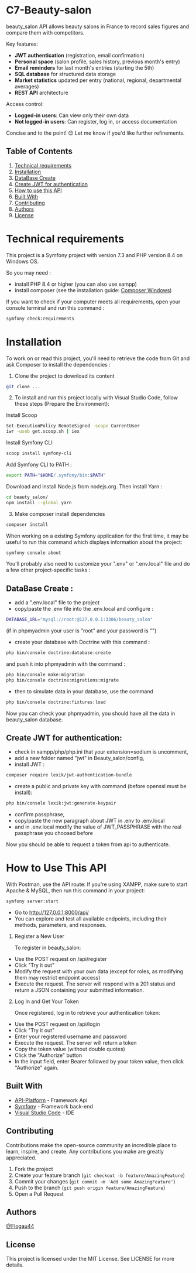 # C7-Beauty-salon

beauty_salon API allows beauty salons in France to record sales figures and compare them with competitors.

Key features:

-   **JWT authentication** (registration, email confirmation)
-   **Personal space** (salon profile, sales history, previous month's entry)
-   **Email reminders** for last month's entries (starting the 5th)
-   **SQL database** for structured data storage
-   **Market statistics** updated per entry (national, regional, departmental averages)
-   **REST API** architecture

Access control:

-   **Logged-in users**: Can view only their own data
-   **Not logged-in users**: Can register, log in, or access documentation

Concise and to the point! 😊 Let me know if you'd like further refinements.

## Table of Contents

1. [Technical requirements](#Technicalrequirements)
2. [Installation](#installation)
3. [DataBase Create](#dataBase-create)
4. [Create JWT for authentication](#create-JWT-for-authentication)
5. [How to use this API](#how-to-use-this-api)
6. [Built With](#built-with)
7. [Contributing](#contributing)
8. [Authors](#authors)
9. [License](#license)

# Technical requirements

This project is a Symfony project with version 7.3 and PHP version 8.4 on Windows OS.

So you may need :

-   install PHP 8.4 or higher (you can also use xampp)
-   install composer (see the installation guide: [Composer Windows](hhttps://getcomposer.org/doc/00-intro.md#installation-windows))

If you want to check if your computer meets all requirements, open your console terminal and run this command :

```bash
symfony check:requirements
```

# Installation

To work on or read this project, you'll need to retrieve the code from Git and ask Composer to install the dependencies :

1. Clone the project to download its content

```bash
git clone ...
```

2. To install and run this project locally with Visual Studio Code, follow these steps (Prepare the Environment):

Install Scoop

```bash
Set-ExecutionPolicy RemoteSigned -scope CurrentUser
iwr -useb get.scoop.sh | iex
```

Install Symfony CLI

```bash
scoop install symfony-cli
```

Add Symfony CLI to PATH :

```bash
export PATH="$HOME/.symfony/bin:$PATH"
```

Download and install Node.js from nodejs.org. Then install Yarn :

```bash
cd beauty_salon/
npm install --global yarn
```

3. Make composer install dependencies

```bash
composer install
```

When working on a existing Symfony application for the first time, it may be useful to run this command which displays information about the project:

```bash
symfony console about
```

You'll probably also need to customize your ".env" or ".env.local" file and do a few other project-specific tasks :

## DataBase Create :

-   add a ".env.local" file to the project
-   copy/paste the .env file into the .env.local and configure :

```bash
DATABASE_URL="mysql://root:@127.0.0.1:3306/beauty_salon"
```

(if in phpmyadmin your user is "root" and your password is "")

-   create your database with Doctrine with this command :

```bash
php bin/console doctrine:database:create
```

and push it into phpmyadmin with the command :

```bash
php bin/console make:migration
php bin/console doctrine:migrations:migrate
```

-   then to simulate data in your database, use the command

```bash
php bin/console doctrine:fixtures:load
```

Now you can check your phpmyadmin, you should have all the data in beauty_salon database.

## Create JWT for authentication:

-   check in xampp/php/php.ini that your extension=sodium is uncomment,
-   add a new folder named "jwt" in Beauty_salon/config,
-   install JWT :

```bash
composer require lexik/jwt-authentication-bundle
```

-   create a public and private key with command (before openssl must be install):

```bash
php bin/console lexik:jwt:generate-keypair
```

-   confirm passphrase,
-   copy/paste the new paragraph about JWT in .env to .env.local
-   and in .env.local modify the value of JWT_PASSPHRASE with the real passphrase you choosed before

Now you should be able to request a token from api to authenticate.

# How to Use This API

With Postman, use the API route:
If you're using XAMPP, make sure to start Apache & MySQL, then run this command in your project:

```bash
symfony server:start
```

-   Go to http://127.0.0.1:8000/api/
-   You can explore and test all available endpoints, including their methods, parameters, and responses.

1. Register a New User

    To register in beauty_salon:

-   Use the POST request on /api/register
-   Click "Try it out"
-   Modify the request with your own data (except for roles, as modifying them may restrict endpoint access)
-   Execute the request. The server will respond with a 201 status and return a JSON containing your submitted information.

2. Log In and Get Your Token

    Once registered, log in to retrieve your authentication token:

-   Use the POST request on /api/login
-   Click "Try it out"
-   Enter your registered username and password
-   Execute the request. The server will return a token
-   Copy the token value (without double quotes)
-   Click the "Authorize" button
-   In the input field, enter Bearer followed by your token value, then click "Authorize" again.

## Built With

-   [API-Platform](https://api-platform.com/) - Framework Api
-   [Symfony](https://symfony.com/) - Framework back-end
-   [Visual Studio Code](https://code.visualstudio.com/) - IDE

## Contributing

Contributions make the open-source community an incredible place to learn, inspire, and create. Any contributions you make are greatly appreciated.

1. Fork the project
2. Create your feature branch (`git checkout -b feature/AmazingFeature`)
3. Commit your changes (`git commit -m 'Add some AmazingFeature'`)
4. Push to the branch (`git push origin feature/AmazingFeature`)
5. Open a Pull Request

## Authors

[@Flogau44](https://github.com/Flogau44)

## License

This project is licensed under the MIT License. See LICENSE for more details.
